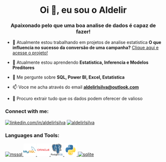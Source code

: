 <h1 align="center">Oi 👋, eu sou o Aldelir</h1>
<h3 align="center">Apaixonado pelo que uma boa analise de dados é capaz de fazer!</h3>

- 🔭 Atualmente estou trabalhando em projetos de analise estatistica **O que influencia no sucesso da conversão de uma campanha?**
[Clique aqui e acesse o projeto!](https://github.com/AldelirLSilva/MarketingBancario)

- 🌱 Atualmente estou aprendendo **Estatistica, Inferencia e Modelos Preditores**

- 💬 Me pergunte sobre **SQL, Power BI, Excel, Estatistica**

- 📫 Voce me acha através do email **aldelirlsilva@outlook.com**

- 📄 Procuro extrair tudo que os dados podem oferecer de valioso

<h3 align="left">Connect with me:</h3>
<p align="left">
<a href="https://linkedin.com/in/linkedin.com/in/aldelirlsilva" target="blank"><img align="center" src="https://raw.githubusercontent.com/rahuldkjain/github-profile-readme-generator/master/src/images/icons/Social/linked-in-alt.svg" alt="linkedin.com/in/aldelirlsilva" height="30" width="40" /></a>
<a href="https://medium.com/@aldelirlsilva" target="blank"><img align="center" src="https://raw.githubusercontent.com/rahuldkjain/github-profile-readme-generator/master/src/images/icons/Social/medium.svg" alt="aldelirlsilva" height="30" width="40" /></a>
</p>

<h3 align="left">Languages and Tools:</h3>
<p align="left"> <a href="https://www.microsoft.com/en-us/sql-server" target="_blank" rel="noreferrer"> <img src="https://www.svgrepo.com/show/303229/microsoft-sql-server-logo.svg" alt="mssql" width="40" height="40"/> </a> <a href="https://www.mysql.com/" target="_blank" rel="noreferrer"> <img src="https://raw.githubusercontent.com/devicons/devicon/master/icons/mysql/mysql-original-wordmark.svg" alt="mysql" width="40" height="40"/> </a> <a href="https://www.oracle.com/" target="_blank" rel="noreferrer"> <img src="https://raw.githubusercontent.com/devicons/devicon/master/icons/oracle/oracle-original.svg" alt="oracle" width="40" height="40"/> </a> <a href="https://www.postgresql.org" target="_blank" rel="noreferrer"> <img src="https://raw.githubusercontent.com/devicons/devicon/master/icons/postgresql/postgresql-original-wordmark.svg" alt="postgresql" width="40" height="40"/> </a> <a href="https://www.python.org" target="_blank" rel="noreferrer"> <img src="https://raw.githubusercontent.com/devicons/devicon/master/icons/python/python-original.svg" alt="python" width="40" height="40"/> </a> <a href="https://www.sqlite.org/" target="_blank" rel="noreferrer"> <img src="https://www.vectorlogo.zone/logos/sqlite/sqlite-icon.svg" alt="sqlite" width="40" height="40"/> </a> </p>

<!---

- 👋 Hi, I’m @AldelirLSilva
- 👀 I’m interested in ...
- 🌱 I’m currently learning ...
- 💞️ I’m looking to collaborate on ...
- 📫 How to reach me ...
- 😄 Pronouns: ...
- ⚡ Fun fact: ...


AldelirLSilva/AldelirLSilva is a ✨ special ✨ repository because its `README.md` (this file) appears on your GitHub profile.
You can click the Preview link to take a look at your changes.
--->
